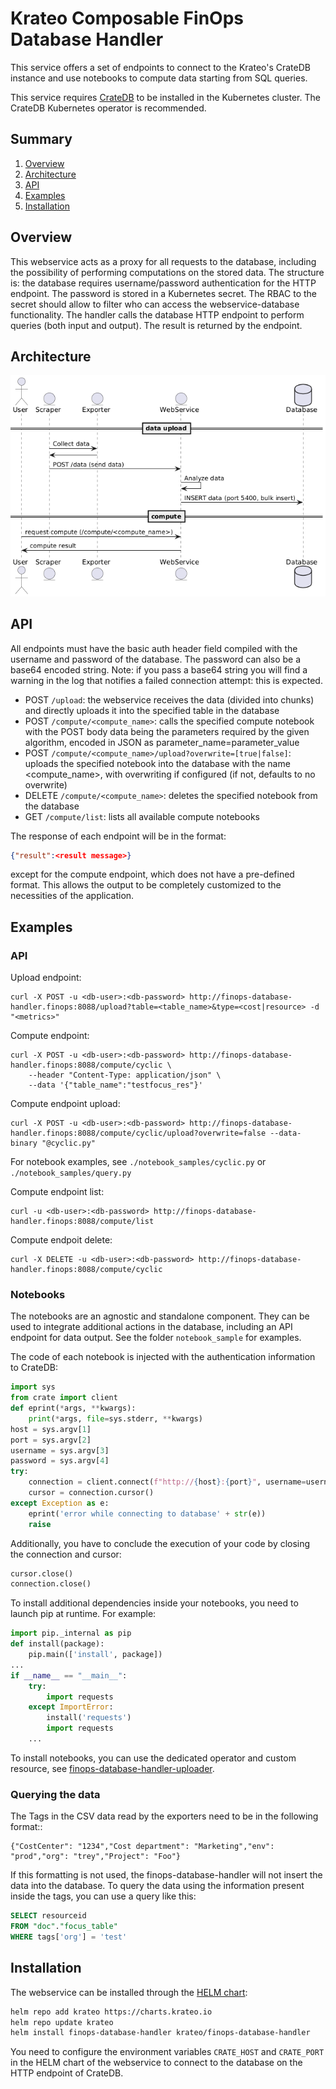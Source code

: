 # Krateo Composable FinOps Database Handler
This service offers a set of endpoints to connect to the Krateo's CrateDB instance and use notebooks to compute data starting from SQL queries.

This service requires [CrateDB](https://github.com/crate/) to be installed in the Kubernetes cluster. The CrateDB Kubernetes operator is recommended.

## Summary

1. [Overview](#overview)
2. [Architecture](#architecture)
3. [API](#api)
4. [Examples](#examples)
5. [Installation](#Installation)

## Overview
This webservice acts as a proxy for all requests to the database, including the possibility of performing computations on the stored data. 
The structure is: the database requires username/password authentication for the HTTP endpoint. The password is stored in a Kubernetes secret. 
The RBAC to the secret should allow to filter who can access the webservice-database functionality. 
The handler calls the database HTTP endpoint to perform queries (both input and output). 
The result is returned by the endpoint.

## Architecture
![Krateo Composable FinOps Database Handler](_diagrams/architecture.png)

## API
All endpoints must have the basic auth header field compiled with the username and password of the database. The password can also be a base64 encoded string. Note: if you pass a base64 string you will find a warning in the log that notifies a failed connection attempt: this is expected.

- POST    `/upload`: the webservice receives the data (divided into chunks) and directly uploads it into the specified table in the database
- POST    `/compute/<compute_name>`: calls the specified compute notebook with the POST body data being the parameters required by the given algorithm, encoded in JSON as parameter_name=parameter_value
- POST    `/compute/<compute_name>/upload?overwrite=[true|false]`: uploads the specified notebook into the database with the name <compute_name>, with overwriting if configured (if not, defaults to no overwrite)
- DELETE  `/compute/<compute_name>`: deletes the specified notebook from the database
- GET     `/compute/list`: lists all available compute notebooks

The response of each endpoint will be in the format:
```json
{"result":<result message>}
```
except for the compute endpoint, which does not have a pre-defined format. This allows the output to be completely customized to the necessities of the application.

## Examples
### API
Upload endpoint:
```
curl -X POST -u <db-user>:<db-password> http://finops-database-handler.finops:8088/upload?table=<table_name>&type=<cost|resource> -d "<metrics>"
```

Compute endpoint:
```
curl -X POST -u <db-user>:<db-password> http://finops-database-handler.finops:8088/compute/cyclic \
    --header "Content-Type: application/json" \
    --data '{"table_name":"testfocus_res"}'
```

Compute endpoint upload:
```
curl -X POST -u <db-user>:<db-password> http://finops-database-handler.finops:8088/compute/cyclic/upload?overwrite=false --data-binary "@cyclic.py"
```
For notebook examples, see `./notebook_samples/cyclic.py` or `./notebook_samples/query.py`

Compute endpoint list:
```
curl -u <db-user>:<db-password> http://finops-database-handler.finops:8088/compute/list
```

Compute endpoit delete:
```
curl -X DELETE -u <db-user>:<db-password> http://finops-database-handler.finops:8088/compute/cyclic
```

### Notebooks
The notebooks are an agnostic and standalone component. They can be used to integrate additional actions in the database, including an API endpoint for data output. See the folder `notebook_sample` for examples.

The code of each notebook is injected with the authentication information to CrateDB:
```python
import sys
from crate import client
def eprint(*args, **kwargs):
    print(*args, file=sys.stderr, **kwargs)
host = sys.argv[1]
port = sys.argv[2]
username = sys.argv[3]
password = sys.argv[4]
try:
    connection = client.connect(f"http://{host}:{port}", username=username, password=password)
    cursor = connection.cursor()
except Exception as e:
    eprint('error while connecting to database' + str(e))
    raise
```
Additionally, you have to conclude the execution of your code by closing the connection and cursor:
```python
cursor.close()
connection.close()
```

To install additional dependencies inside your notebooks, you need to launch pip at runtime. For example:
```python
import pip._internal as pip
def install(package):
    pip.main(['install', package])
...
if __name__ == "__main__":
    try:
        import requests
    except ImportError:
        install('requests')
        import requests
    ...
```

To install notebooks, you can use the dedicated operator and custom resource, see [finops-database-handler-uploader](https://github.com/krateoplatformops/finops-database-handler-uploader).

### Querying the data
The Tags in the CSV data read by the exporters need to be in the following format::
```
{"CostCenter": "1234","Cost department": "Marketing","env": "prod","org": "trey","Project": "Foo"}
```
If this formatting is not used, the finops-database-handler will not insert the data into the database.
To query the data using the information present inside the tags, you can use a query like this:
```sql
SELECT resourceid
FROM "doc"."focus_table"
WHERE tags['org'] = 'test'
```

## Installation
The webservice can be installed through the [HELM chart](https://github.com/krateoplatformops/finops-database-handler-chart):
```sh
helm repo add krateo https://charts.krateo.io
helm repo update krateo
helm install finops-database-handler krateo/finops-database-handler
```

You need to configure the environment variables `CRATE_HOST` and `CRATE_PORT` in the HELM chart of the webservice to connect to the database on the HTTP endpoint of CrateDB.